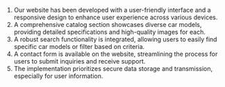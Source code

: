 1. Our website has been developed with a user-friendly interface and a
responsive design to enhance user experience across various devices.
2. A comprehensive catalog section showcases diverse car models,
providing detailed specifications and high-quality images for each.
3. A robust search functionality is integrated, allowing users to easily find
specific car models or filter based on criteria.
4. A contact form is available on the website, streamlining the process for
users to submit inquiries and receive support.
5. The implementation prioritizes secure data storage and transmission,
especially for user information.
